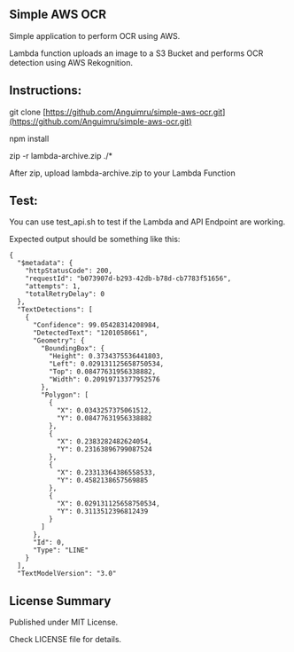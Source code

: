 ## Simple AWS OCR
Simple application to perform OCR using AWS.

Lambda function uploads an image to a S3 Bucket and performs OCR detection using AWS Rekognition.

## Instructions:
git clone [https://github.com/Anguimru/simple-aws-ocr.git](https://github.com/Anguimru/simple-aws-ocr.git)

npm install

zip -r lambda-archive.zip ./*

After zip, upload lambda-archive.zip to your Lambda Function

## Test:
You can use test_api.sh to test if the Lambda and API Endpoint are working.

Expected output should be something like this:

```
{
  "$metadata": {
    "httpStatusCode": 200,
    "requestId": "b073907d-b293-42db-b78d-cb7783f51656",
    "attempts": 1,
    "totalRetryDelay": 0
  },
  "TextDetections": [
    {
      "Confidence": 99.05428314208984,
      "DetectedText": "1201058661",
      "Geometry": {
        "BoundingBox": {
          "Height": 0.3734375536441803,
          "Left": 0.029131125658750534,
          "Top": 0.08477631956338882,
          "Width": 0.20919713377952576
        },
        "Polygon": [
          {
            "X": 0.0343257375061512,
            "Y": 0.08477631956338882
          },
          {
            "X": 0.2383282482624054,
            "Y": 0.23163896799087524
          },
          {
            "X": 0.23313364386558533,
            "Y": 0.4582138657569885
          },
          {
            "X": 0.029131125658750534,
            "Y": 0.3113512396812439
          }
        ]
      },
      "Id": 0,
      "Type": "LINE"
    }
  ],
  "TextModelVersion": "3.0"
```
## License Summary
Published under MIT License.

Check LICENSE file for details.
